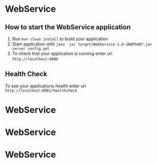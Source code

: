 # WebService

How to start the WebService application
---

1. Run `mvn clean install` to build your application
1. Start application with `java -jar target/WebService-1.0-SNAPSHOT.jar server config.yml`
1. To check that your application is running enter url `http://localhost:8080`

Health Check
---

To see your applications health enter url `http://localhost:8081/healthcheck`
# WebService
# WebService
# WebService
